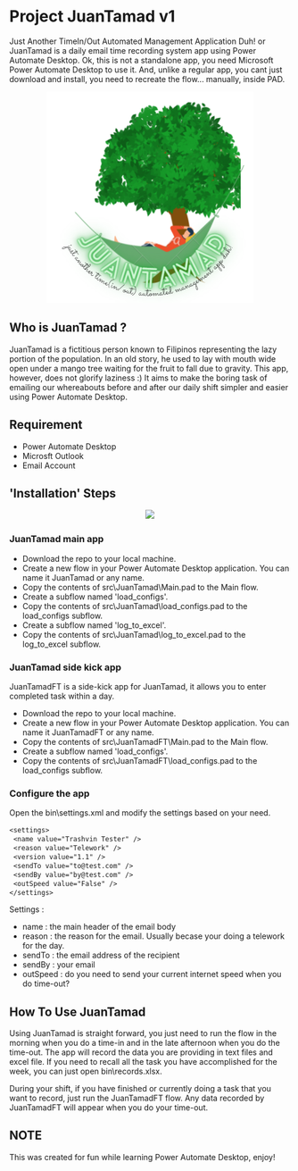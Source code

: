 # Project JuanTamad v1

Just Another TimeIn/Out Automated Management Application Duh! or JuanTamad is a daily email time recording system app using Power Automate Desktop. Ok, this is not a standalone app, you need Microsoft Power Automate Desktop to use it. And, unlike a regular app, you cant just download and install, you need to recreate the flow... manually, inside PAD.

<p align="center">
  <img src="_poster.png" />
</p>

## Who is JuanTamad ?

JuanTamad is a fictitious person known to Filipinos representing the lazy portion of the population. In an old story, he used to lay with mouth wide open under a mango tree waiting for the fruit to fall due to gravity. This app, however, does not glorify laziness :) It aims to make the boring task of emailing our whereabouts before and after our daily shift simpler and easier using Power Automate Desktop. 

## Requirement

- Power Automate Desktop
- Microsft Outlook 
- Email Account

## 'Installation' Steps

<p align="center">
  <img src="https://i.imgur.com/897gqyt.png" />
</p>

### JuanTamad main app

- Download the repo to your local machine.
- Create a new flow in your Power Automate Desktop application. You can name it JuanTamad or any name.
- Copy the contents of src\JuanTamad\Main.pad to the Main flow.
- Create a subflow named 'load_configs'.
- Copy the contents of src\JuanTamad\load_configs.pad to the load_configs subflow.
- Create a subflow named 'log_to_excel'.
- Copy the contents of src\JuanTamad\log_to_excel.pad to the log_to_excel subflow.

### JuanTamad side kick app 

JuanTamadFT is a side-kick app for JuanTamad, it allows you to enter completed task within a day.

- Download the repo to your local machine.
- Create a new flow in your Power Automate Desktop application. You can name it JuanTamadFT or any name.
- Copy the contents of src\JuanTamadFT\Main.pad to the Main flow.
- Create a subflow named 'load_configs'.
- Copy the contents of src\JuanTamadFT\load_configs.pad to the load_configs subflow.

### Configure the app

Open the bin\settings.xml and modify the settings based on your need.

```
<settings>
 <name value="Trashvin Tester" />
 <reason value="Telework" />
 <version value="1.1" />
 <sendTo value="to@test.com" />
 <sendBy value="by@test.com" />
 <outSpeed value="False" />
</settings>
```

Settings :
- name : the main header of the email body
- reason : the reason for the email. Usually becase your doing a telework for the day.
- sendTo : the email address of the recipient
- sendBy : your email
- outSpeed : do you need to send your current internet speed when you do time-out?

## How To Use JuanTamad

Using JuanTamad is straight forward, you just need to run the flow in the morning when you do a time-in and in the late afternoon when you do the time-out. The app will record the data you are providing in text files and excel file. If you need to recall all the task you have accomplished for the week, you can just open bin\records.xlsx.

During your shift, if you have finished or currently doing a task that you want to record, just run the JuanTamadFT flow. Any data recorded by JuanTamadFT will appear when you do your time-out.

## NOTE 
This was created for fun while learning  Power Automate Desktop, enjoy!
